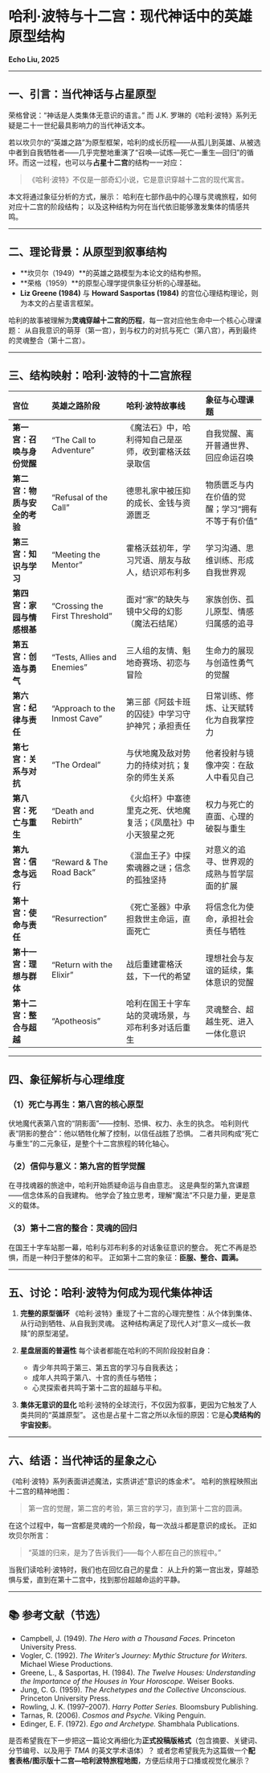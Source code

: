 # 哈利·波特与十二宫：现代神话中的英雄原型结构

**Echo Liu, 2025**

---

## 一、引言：当代神话与占星原型

荣格曾说：“神话是人类集体无意识的语言。”
而 J.K. 罗琳的《哈利·波特》系列无疑是二十一世纪最具影响力的当代神话文本。

若以坎贝尔的“英雄之路”为原型框架，哈利的成长历程——从孤儿到英雄、从被选中者到自我牺牲者——几乎完整地重演了“召唤—试炼—死亡—重生—回归”的循环。而这一过程，也可以与**占星十二宫**的结构一一对应：

> 《哈利·波特》不仅是一部奇幻小说，它是意识穿越十二宫的现代寓言。

本文将通过象征分析的方式，展示：
哈利在七部作品中的心理与灵魂旅程，如何对应十二宫的阶段结构；
以及这种结构为何在当代依旧能够激发集体的情感共鸣。

---

## 二、理论背景：从原型到叙事结构

* **坎贝尔（1949）**的英雄之路模型为本论文的结构参照。
* **荣格（1959）**的原型心理学提供象征分析的心理基础。
* **Liz Greene (1984)** 与 **Howard Sasportas (1984)** 的宫位心理结构理论，则为本文的占星语言框架。

哈利的故事被理解为**灵魂穿越十二宫的历程**，每一宫对应他生命中一个核心心理课题：
从自我意识的萌芽（第一宫），到与权力的对抗与死亡（第八宫），再到最终的灵魂整合（第十二宫）。

---

## 三、结构映射：哈利·波特的十二宫旅程

| 宫位               | 英雄之路阶段                         | 哈利·波特故事线                        | 象征与心理课题                   |
| :--------------- | :----------------------------- | :------------------------------ | :------------------------ |
| **第一宫：召唤与身份觉醒**  | “The Call to Adventure”        | 《魔法石》中，哈利得知自己是巫师，收到霍格沃兹录取信      | 自我觉醒、离开普通世界、回应命运召唤        |
| **第二宫：物质与安全的考验** | “Refusal of the Call”          | 德思礼家中被压抑的成长、金钱与资源匮乏             | 物质匮乏与内在价值的觉醒；学习“拥有不等于有价值” |
| **第三宫：知识与学习**    | “Meeting the Mentor”           | 霍格沃兹初年，学习咒语、朋友与敌人，结识邓布利多        | 学习沟通、思维训练、形成自我世界观         |
| **第四宫：家园与情感根基**  | “Crossing the First Threshold” | 面对“家”的缺失与镜中父母的幻影（魔法石结尾）         | 家族创伤、孤儿原型、情感归属感的追寻        |
| **第五宫：创造与勇气**    | “Tests, Allies and Enemies”    | 三人组的友情、魁地奇赛场、初恋与冒险              | 生命力的展现与创造性勇气的觉醒           |
| **第六宫：纪律与责任**    | “Approach to the Inmost Cave”  | 第三部《阿兹卡班的囚徒》中学习守护神咒；承担责任        | 日常训练、修炼、让天赋转化为自我掌控力       |
| **第七宫：关系与对抗**    | “The Ordeal”                   | 与伏地魔及敌对势力的持续对抗；复杂的师生关系          | 他者投射与镜像冲突：在敌人中看见自己        |
| **第八宫：死亡与重生**    | “Death and Rebirth”            | 《火焰杯》中塞德里克之死、伏地魔复活；《凤凰社》中小天狼星之死 | 权力与死亡的直面、心理的破裂与重生         |
| **第九宫：信念与远行**    | “Reward & The Road Back”       | 《混血王子》中探索魂器之谜；信念的孤独坚持           | 对意义的追寻、世界观的成熟与哲学层面的扩展     |
| **第十宫：使命与责任**    | “Resurrection”                 | 《死亡圣器》中承担救世主命运，直面死亡             | 将信念化为使命，承担社会责任与牺牲         |
| **第十一宫：理想与群体**   | “Return with the Elixir”       | 战后重建霍格沃兹，下一代的希望                 | 理想社会与友谊的延续，集体意识的觉醒        |
| **第十二宫：整合与超越**   | “Apotheosis”                   | 哈利在国王十字车站的灵魂场景，与邓布利多对话后重生       | 灵魂整合、超越生死、进入一体化意识         |

---

## 四、象征解析与心理维度

### （1）死亡与再生：第八宫的核心原型

伏地魔代表第八宫的“阴影面”——控制、恐惧、权力、永生的执念。
哈利则代表“阴影的整合”：他以牺牲化解了控制，以信任战胜了恐惧。
二者共同构成“死亡与重生”的二元象征，是整个十二宫旅程的转化轴心。

### （2）信仰与意义：第九宫的哲学觉醒

在寻找魂器的旅途中，哈利开始质疑命运与自由意志。
这是典型的第九宫课题——信念体系的自我建构。
他学会了独立思考，理解“魔法”不只是力量，更是意义的载体。

### （3）第十二宫的整合：灵魂的回归

在国王十字车站那一幕，哈利与邓布利多的对话象征意识的整合。
死亡不再是恐惧，而是一种归于整体的和平。
正如第十二宫的象征：**臣服、整合、圆满。**

---

## 五、讨论：哈利·波特为何成为现代集体神话

1. **完整的原型循环**
   《哈利·波特》重现了十二宫的心理完整性：从个体到集体、从行动到牺牲、从自我到灵魂。
   这种结构满足了现代人对“意义—成长—救赎”的原型渴望。

2. **星盘层面的普遍性**
   每个读者都能在哈利的不同阶段投射自身：

   * 青少年共鸣于第三、第五宫的学习与自我表达；
   * 成年人共鸣于第八、十宫的责任与牺牲；
   * 心灵探索者共鸣于第十二宫的超越与平和。

3. **集体无意识的显化**
   哈利·波特的全球流行，不仅因为叙事，更因为它触发了人类共同的“英雄原型”。
   这也是占星十二宫之所以永恒的原因：它是**心灵结构的宇宙投影**。

---

## 六、结语：当代神话的星象之心

《哈利·波特》系列表面讲述魔法，实质讲述“意识的炼金术”。
哈利的旅程映照出十二宫的精神地图：

> 第一宫的觉醒，第二宫的考验，第三宫的学习，直到第十二宫的圆满。

在这个过程中，每一宫都是灵魂的一个阶段，每一次战斗都是意识的成长。
正如坎贝尔所言：

> “英雄的归来，是为了告诉我们——每个人都在自己的旅程中。”

当我们读哈利·波特时，我们也在回忆自己的星盘：
从上升的第一宫出发，穿越恐惧与爱，直到在第十二宫中，找到那份超越命运的平静。

---

## 📚 参考文献（节选）

* Campbell, J. (1949). *The Hero with a Thousand Faces.* Princeton University Press.
* Vogler, C. (1992). *The Writer’s Journey: Mythic Structure for Writers.* Michael Wiese Productions.
* Greene, L., & Sasportas, H. (1984). *The Twelve Houses: Understanding the Importance of the Houses in Your Horoscope.* Weiser Books.
* Jung, C. G. (1959). *The Archetypes and the Collective Unconscious.* Princeton University Press.
* Rowling, J. K. (1997–2007). *Harry Potter Series.* Bloomsbury Publishing.
* Tarnas, R. (2006). *Cosmos and Psyche.* Viking Penguin.
* Edinger, E. F. (1972). *Ego and Archetype.* Shambhala Publications.

是否希望我在下一步把这一篇论文再细化为**正式投稿版格式**（包含摘要、关键词、分节编号、以及用于 *TMA* 的英文学术语体）？
或者您希望我先为这篇做一个**配套表格/图示版十二宫—哈利波特旅程地图**，方便后续用于口播或视觉化展示？
